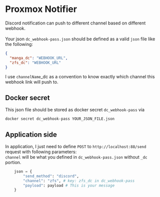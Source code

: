# Proxmox Notifier
Discord notification can push to different channel based on different webhook.<br/><br/>
Your json `dc_webhook-pass.json` should be defined as a valid `json` file like the following:
```json
{
  "manga_dc": "WEBHOOK_URL",
  "zfs_dc": "WEBHOOK_URL"
}
```
I use `channelName`\_dc as a convention to know exactly which channel this webhook link will push to.
## Docker secret
This json file should be stored as docker secret `dc_webhook-pass` via
```bash
docker secret dc_webhook-pass YOUR_JSON_FILE.json
```
## Application side
In application, I just need to define `POST` to `http://localhost:88/send` request with following parameters:<br/>
`channel` will be what you defined in `dc_webhook-pass.json` without `_dc` portion.
```python
    json = {
        "send_method": "discord",
        "channel": "zfs", # key: zfs_dc in dc_webhook-pass
        "payload": payload # This is your message
    }
```
